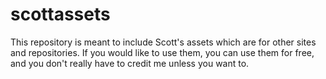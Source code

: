 # scottassets
This repository is meant to include Scott's assets which are for other sites and repositories. If you would like to use them, you can use them for free, and you don't really have to credit me unless you want to.
